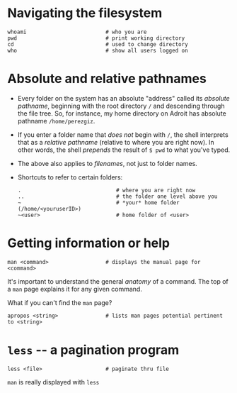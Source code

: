# Navigating the filesystem

```
whoami                         # who you are
pwd                            # print working directory
cd                             # used to change directory
who                            # show all users logged on
```

# Absolute and relative pathnames

* Every folder on the system has an absolute "address" called its
  *absolute pathname*, beginning with the root directory `/` and
  descending through the file tree.  So, for instance, my home
  directory on Adroit has absolute pathname `/home/perezgiz`.

* If you enter a folder name that *does not* begin with `/`, the shell
  interprets that as a *relative pathname* (relative to where you are
  right now). In other words, the shell *prepends* the result of `$
  pwd` to what you've typed.

* The above also applies to *filenames*, not just to folder names.

* Shortcuts to refer to certain folders:
  ```
  .                              # where you are right now
  ..                             # the folder one level above you
  ~                              # *your* home folder (/home/<youruserID>)
  ~<user>                        # home folder of <user>
  ```

# Getting information or help

```
man <command>                  # displays the manual page for <command>

```

It's important to understand the general *anatomy* of a command. The
top of a `man` page explains it for any given command.

What if you can't find the `man` page?

```
apropos <string>               # lists man pages potential pertinent to <string>
```


# `less` -- a pagination program
```
less <file>                    # paginate thru file
```

`man` is really displayed with `less`

